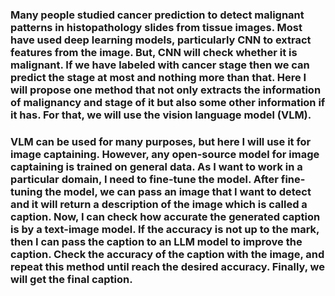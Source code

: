 ### Many people studied cancer prediction to detect malignant patterns in histopathology slides from tissue images. Most have used deep learning models, particularly CNN to extract features from the image. But, CNN will check whether it is malignant. If we have labeled with cancer stage then we can predict the stage at most and nothing more than that. Here I will propose one method that not only extracts the information of malignancy and stage of it but also some other information if it has. For that, we will use the vision language model (VLM). 
### VLM can be used for many purposes, but here I will use it for image captaining. However, any open-source model for image captaining is trained on general data. As I want to work in a particular domain, I need to fine-tune the model. After fine-tuning the model, we can pass an image that I want to detect and it will return a description of the image which is called a caption. Now, I can check how accurate the generated caption is by a text-image model. If the accuracy is not up to the mark, then I can pass the caption to an LLM model to improve the caption. Check the accuracy of the caption with the image, and repeat this method until reach the desired accuracy. Finally, we will get the final caption.
